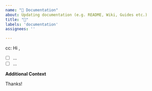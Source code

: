 ```yaml
---
name: "📝 Documentation"
about: Updating documentation (e.g. README, Wiki, Guides etc.)
title: "📝"
labels: 'documentation'
assignees: ''

---
```

<!-- These comments automatically delete -->
<!-- @ mention users who should be in the loop next to cc: -->
cc: 
Hi <!-- add intended user -->,

<!-- Short summary of the documentation that should be added -->

<!--Add GitHub tasks-->
- [ ] ...
- [ ] ...

**Additional Context**
<!-- Add any other context or screenshots here -->

Thanks!
